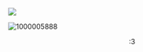 ![](https://komarev.com/ghpvc/?username=Polyureth4ne&color=F2CFF0&base=1325)

![1000005888](https://github.com/user-attachments/assets/d4e3319d-3960-471d-bffd-c824c5b1e94f)


<p align="center" />
:3
</p>
